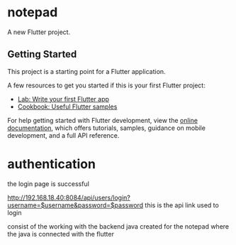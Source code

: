 # notepad

A new Flutter project.

## Getting Started

This project is a starting point for a Flutter application.

A few resources to get you started if this is your first Flutter project:

- [Lab: Write your first Flutter app](https://docs.flutter.dev/get-started/codelab)
- [Cookbook: Useful Flutter samples](https://docs.flutter.dev/cookbook)

For help getting started with Flutter development, view the
[online documentation](https://docs.flutter.dev/), which offers tutorials,
samples, guidance on mobile development, and a full API reference.

# authentication
 the login page is successful

 http://192.168.18.40:8084/api/users/login?username=$username&password=$password  this is the api link used to login

 consist of the working with the backend java created for the notepad
 where the java is connected with the flutter
